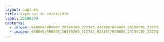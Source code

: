 ```yaml
---
layout: capture
title: Capturas de 09/02/2019
label: 20190209
capturas:
  - imagem: BR0004/BR0004_20190209_222742_440708/BR0004_20190209_222742_440708_stack_233_meteors.jpg
  - imagem: BR0005/BR0005_20190209_222743_028467/BR0005_20190209_222743_028467_stack_126_meteors.jpg
---
```

